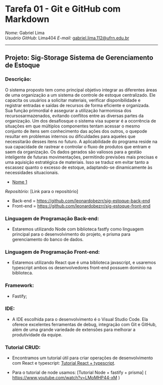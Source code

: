 # Tarefa 01 - Git e GitHub com Markdown

*Nome:* Gabriel Lima  
*Usuário GitHub:* Lima404
*E-mail:* gabriel.lima.112@ufrn.edu.br

---

## Projeto: Sig-Storage Sistema de Gerenciamento de Estoque

### Descrição:
O sistema proposto tem como principal objetivo integrar as diferentes áreas de uma
organização a um sistema de controle de estoque centralizado. Ele capacita os usuários a solicitar materiais, verificar disponibilidade e registrar entradas e saídas de recursos de forma eficiente e organizada. Sua função primordial é assegurar a utilização harmoniosa dos recursosarmazenados, evitando conflitos entre as diversas partes da organização. Um dos desafiosque o sistema visa superar é a ocorrência de situações em que múltiplos componentes
tentam acessar o mesmo conjunto de itens sem conhecimento das ações dos outros, o quepode resultar em problemas internos ou dificuldades para aqueles que necessitarão desses itens no futuro. A aplicabilidade do programa reside na sua capacidade de rastrear e controlar o fluxo de produtos que entram e saem da organização. Os dados gerados são valiosos para
a gestão inteligente de futuras movimentações, permitindo previsões mais precisas e uma aquisição estratégica de materiais. Isso se traduz em evitar tanto a escassez quanto o excesso de estoque, adaptando-se dinamicamente às necessidades situacionais.
 
- [Nome 1](https://github.com/Lima404)  


*Repositório:* [Link para o repositório]

- Back-end = https://github.com/leonardobezrr/sig-estoque-back-end
- Front-end = https://github.com/leonardobezrr/sig-estoque-front-end

### Linguagem de Programação Back-end:
- Estaremos utilizando Node com biblioteca fastfy como linguagem principal para o desenvolvimento do projeto, e prisma para gerenciamento do banco de dados.

### Linguagem de Programação Front-end:
- Estaremos utilizando React que é uma biblioteca javascript, e usaremos typescript ambos os desenvolvedores front-end possuem dominio na biblioteca.

### Framework:
- Fastify;

### IDE:
- A IDE escolhida para o desenvolvimento é o Visual Studio Code. Ela oferece excelentes ferramentas de debug, integração com Git e GitHub, além de uma grande variedade de extensões para melhorar a produtividade da equipe.

### Tutorial CRUD:
- Encontramos um tutorial útil para criar operações de desenvolvimento com React e typescript: [Tutorial React + typescript](https://www.youtube.com/watch?v=1bEbBkWc4-I&list=PL29TaWXah3iZktD5o1IHbc7JDqG_80iOm).

- Para o tutorial de node usamos: [Tutorial Node + fastify + prisma] ( https://www.youtube.com/watch?v=LMoMHP44-xM )

